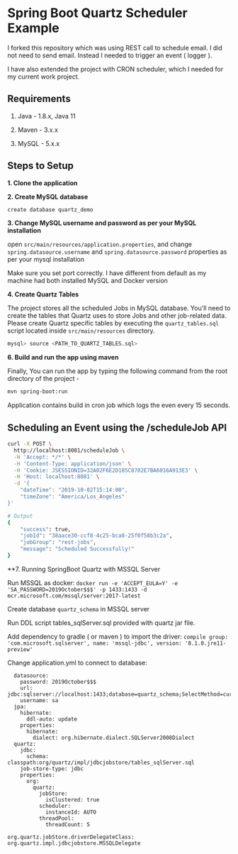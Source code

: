 # Spring Boot Quartz Scheduler Example

I forked this repository which was using REST call to schedule email.  I did not need to send email. Instead I needed to trigger an event ( logger ).  

I have also extended the project with CRON scheduler, which I needed for my current work project.

## Requirements

1. Java - 1.8.x, Java 11

2. Maven - 3.x.x

3. MySQL - 5.x.x

## Steps to Setup

**1. Clone the application**



**2. Create MySQL database**

```bash
create database quartz_demo
```

**3. Change MySQL username and password as per your MySQL installation**

open `src/main/resources/application.properties`, and change `spring.datasource.username` and `spring.datasource.password` properties as per your mysql installation

Make sure you set port correctly.  I have different from default as my machine had both installed MySQL and Docker version

**4. Create Quartz Tables**

The project stores all the scheduled Jobs in MySQL database. You'll need to create the tables that Quartz uses to store Jobs and other job-related data. Please create Quartz specific tables by executing the `quartz_tables.sql` script located inside `src/main/resources` directory.



```bash
mysql> source <PATH_TO_QUARTZ_TABLES.sql>
```

**6. Build and run the app using maven**

Finally, You can run the app by typing the following command from the root directory of the project -

```bash
mvn spring-boot:run
```
Application contains build in cron job which logs the even every 15 seconds.

## Scheduling an Event using the /scheduleJob API

```bash
curl -X POST \
  http://localhost:8081/scheduleJob \
  -H 'Accept: */*' \
  -H 'Content-Type: application/json' \
  -H 'Cookie: JSESSIONID=32A02F6E2D185C8702E7BA6016A913E3' \
  -H 'Host: localhost:8081' \
  -d '{
	"dateTime": "2019-10-02T15:14:00",
	"timeZone": "America/Los_Angeles"
}'

# Output
{
    "success": true,
    "jobId": "38aace30-ccf8-4c25-bca8-25f0f58b3c2a",
    "jobGroup": "rest-jobs",
    "message": "Scheduled Successfully!"
}
```

**7. Running SpringBoot Quartz with MSSQL Server

Run MSSQL as docker: 
```docker run -e 'ACCEPT_EULA=Y' -e 'SA_PASSWORD=2019October$$$' -p 1433:1433 -d mcr.microsoft.com/mssql/server:2017-latest```

Create database `quartz_schema` in MSSQL server

Run DDL script tables_sqlServer.sql provided with quartz jar file.

Add dependency to gradle ( or maven ) to import the driver:
```compile group: 'com.microsoft.sqlserver', name: 'mssql-jdbc', version: '8.1.0.jre11-preview'```

Change application.yml to connect to database:
```spring:
  datasource:
    password: 2019October$$$
    url: jdbc:sqlserver://localhost:1433;database=quartz_schema;SelectMethod=cursor
    username: sa
  jpa:
    hibernate:
      ddl-auto: update
    properties:
      hibernate:
        dialect: org.hibernate.dialect.SQLServer2008Dialect
  quartz:
    jdbc:
      schema: classpath:org/quartz/impl/jdbcjobstore/tables_sqlServer.sql
    job-store-type: jdbc
    properties:
      org:
        quartz:
          jobStore:
            isClustered: true
          scheduler:
            instanceId: AUTO
          threadPool:
            threadCount: 5

org.quartz.jobStore.driverDelegateClass: org.quartz.impl.jdbcjobstore.MSSQLDelegate
